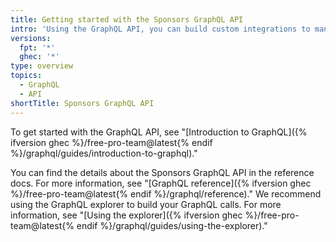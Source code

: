 ```yaml
---
title: Getting started with the Sponsors GraphQL API
intro: 'Using the GraphQL API, you can build custom integrations to manage or review your sponsorships.'
versions:
  fpt: '*'
  ghec: '*'
type: overview
topics:
  - GraphQL
  - API
shortTitle: Sponsors GraphQL API
---
```


To get started with the GraphQL API, see "[Introduction to GraphQL]({% ifversion ghec %}/free-pro-team@latest{% endif %}/graphql/guides/introduction-to-graphql)."

You can find the details about the Sponsors GraphQL API in the reference docs. For more information, see "[GraphQL reference]({% ifversion ghec %}/free-pro-team@latest{% endif %}/graphql/reference)." We recommend using the GraphQL explorer to build your GraphQL calls. For more information, see "[Using the explorer]({% ifversion ghec %}/free-pro-team@latest{% endif %}/graphql/guides/using-the-explorer)."
